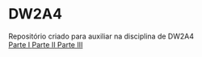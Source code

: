# DW2A4
Repositório criado para auxiliar na disciplina de DW2A4 <br>
<a href="https://hochiminh1996.github.io/DW2A4/Atividades/A1/index" target="_blank">Parte I </a>
<a href="https://hochiminh1996.github.io/DW2A4/Atividades/A2/index" target="_blank">Parte II </a>
<a href="https://hochiminh1996.github.io/DW2A4/Atividades/A3/index" target="_blank">Parte III </a>
